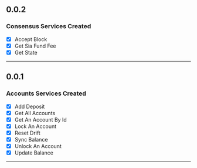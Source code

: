 ## 0.0.2
### Consensus Services Created
  - [x] Accept Block
  - [x] Get Sia Fund Fee
  - [x] Get State
---------------------------------

## 0.0.1
### Accounts Services Created
  - [x] Add Deposit
  - [x] Get All Accounts
  - [x] Get An Account By Id
  - [x] Lock An Account
  - [x] Reset Drift
  - [x] Sync Balance
  - [x] Unlock An Account 
  - [x] Update Balance   
---------------------------------
